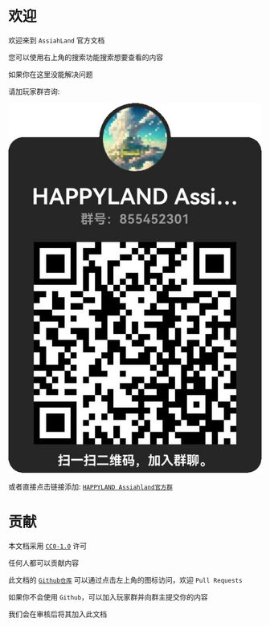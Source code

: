 # 欢迎

欢迎来到 `AssiahLand` 官方文档

您可以使用右上角的搜索功能搜索想要查看的内容

如果你在这里没能解决问题

请加玩家群咨询: 

![QQ 群](assets/qq_group.jpg)

或者直接点击链接添加: <a href='http://qm.qq.com/cgi-bin/qm/qr?_wv=1027&k=MVpjWQ4Rs74-1ckE3EhNXNyIvVSvMEcw&authKey=TDCf2b3adAuzlBxsatgKYqj8kT9VGLfso7tBeXOZa7UyUlpMpyz31gSlzstYkJsF&noverify=0&group_code=855452301' title='点击加群'>`HAPPYLAND Assiahland官方群`</a>

# 贡献

本文档采用 [`CC0-1.0`](https://creativecommons.org/publicdomain/zero/1.0/deed.zh) 许可

任何人都可以贡献内容

此文档的 [`Github仓库`](https://github.com/HAPPYLAND-Dev/assiah-docs) 可以通过点击左上角的图标访问，欢迎 `Pull Requests`

如果你不会使用 `Github`，可以加入玩家群并向群主提交你的内容

我们会在审核后将其加入此文档
